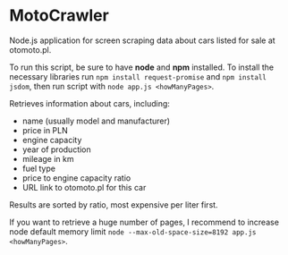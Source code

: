 # MotoCrawler
Node.js application for screen scraping data about cars listed for sale at otomoto.pl.

To run this script, be sure to have **node** and **npm** installed.
To install the necessary libraries run `npm install request-promise` and `npm install jsdom`,
then run script with `node app.js <howManyPages>`.

Retrieves information about cars, including:
- name (usually model and manufacturer)
- price in PLN
- engine capacity
- year of production
- mileage in km
- fuel type
- price to engine capacity ratio
- URL link to otomoto.pl for this car

Results are sorted by ratio, most expensive per liter first.

If you want to retrieve a huge number of pages, I recommend
to increase node default memory limit `node --max-old-space-size=8192 app.js <howManyPages>`.
